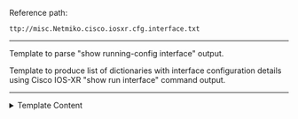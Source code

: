 Reference path:
```
ttp://misc.Netmiko.cisco.iosxr.cfg.interface.txt
```

---



Template to parse "show running-config interface" output.


Template to produce list of dictionaries with interface 
configuration details using Cisco IOS-XR "show run interface"
command output.



---

<details><summary>Template Content</summary>
```
<doc>
Template to parse "show running-config interface" output.
</doc>

<input>
commands = ["show running-config interface"]
</input>

<extend template="ttp://platform/cisco_xr_show_run_interface.txt"/>
```
</details>